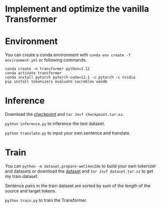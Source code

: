# Implement and optimize the vanilla Transformer

# Environment

You can create a conda environment with `conda env create -f environment.yml` or following commands.

```shell
conda create -n transformer python=3.12
conda activate transformer
conda install pytorch pytorch-cuda=12.1 -c pytorch -c nvidia
pip install tokenizers evaluate sacrebleu wandb
```

# Inference

Download the [checkpoint](https://github.com/HanhaiNotHai/transformer/releases/download/v1.0/checkpoint.tar.xz) and `tar Jxvf checkpoint.tar.xz`.

`python inference.py` to inference the test dataset.

`python translate.py` to input your own sentence and translate.

# Train

You can `python -m dataset.prepare-wmt14en2de` to build your own tokenizer and datasets or download the [dataset](https://github.com/HanhaiNotHai/transformer/releases/download/v1.0/dataset.tar.xz) and `tar Jxvf dataset.tar.xz` to get my train dataset.

Sentence pairs in the train dataset are sorted by sum of the length of the source and target tokens.

`python train.py` to train the Transformer.
